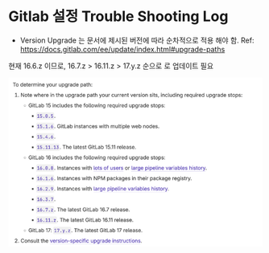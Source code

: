 # Gitlab 설정 Trouble Shooting Log

- Version Upgrade 는 문서에 제시된 버전에 따라 순차적으로 적용 해야 함.
  Ref: https://docs.gitlab.com/ee/update/index.html#upgrade-paths

현재 16.6.z 이므로,
16.7.z > 16.11.z > 17.y.z 순으로 로 업데이트 필요

![img_4.png](images/img_4.png)